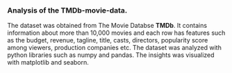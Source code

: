 ### Analysis of the TMDb-movie-data.
The dataset was obtained from The Movie Databse **TMDb**. It contains information about more than 10,000 movies and each row has features such as the budget, revenue, tagline, title, casts, directors, popularity score among viewers, production companies etc. The dataset was analyzed with python libraries such as numpy and pandas. The insights was visualized with matplotlib and seaborn.
